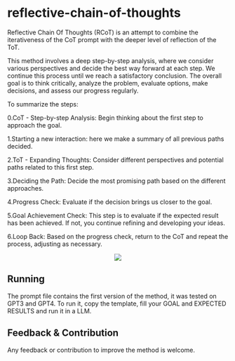 # reflective-chain-of-thoughts
Reflective Chain Of Thoughts (RCoT) is an attempt to combine the iterativeness of the CoT prompt with the deeper level of reflection of the ToT.

This method involves a deep step-by-step analysis, where we consider various perspectives and decide the best way forward at each step. We continue this process until we reach a satisfactory conclusion. The overall goal is to think critically, analyze the problem, evaluate options, make decisions, and assess our progress regularly.

To summarize the steps:

0.CoT - Step-by-step Analysis: Begin thinking about the first step to approach the goal.

1.Starting  a new interaction: here we make a summary of all previous paths decided.

2.ToT - Expanding Thoughts: Consider different perspectives and potential paths related to this first step.

3.Deciding the Path: Decide the most promising path based on the different approaches.

4.Progress Check: Evaluate if the decision brings us closer to the goal.

5.Goal Achievement Check:  This step is to evaluate if the expected result has been achieved. If not, you continue refining and developing your ideas.

6.Loop Back: Based on the progress check, return to the CoT and repeat the process, adjusting as necessary.

<p align="center">
  <img  src="https://github.com/daniellefranca96/reflective-chain-of-thoughts/assets/134293046/6e4513dc-65db-49d7-b251-8a42edf5854a">
</p>


## Running
The prompt file contains the first version of the method, it was tested on GPT3 and GPT4. To run it, copy the template, fill your GOAL and EXPECTED RESULTS and run it in a LLM.

## Feedback & Contribution
Any feedback or contribution to improve the method is welcome.
